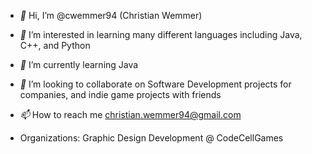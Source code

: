 - *👋* Hi, I’m @cwemmer94 (Christian Wemmer)
- *👀* I’m interested in learning many different languages including Java, C++, and Python
- *🌱* I’m currently learning Java
- *💞️* I’m looking to collaborate on Software Development projects for companies, and indie game projects with friends
- *📫* How to reach me christian.wemmer94@gmail.com

- Organizations: Graphic Design Development @ CodeCellGames

<!---
cwemmer94/cwemmer94 is a ✨ special ✨ repository because its `README.md` (this file) appears on your GitHub profile.
You can click the Preview link to take a look at your changes.
--->
